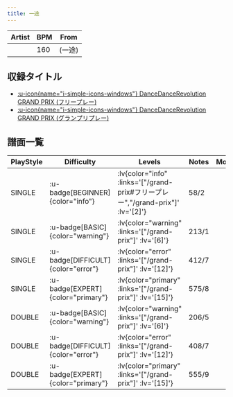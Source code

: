 ```yaml
---
title: 一途
---
```


|Artist|BPM|From|
|------|---|----|
||160|(一途)|

## 収録タイトル

- [ :u-icon{name="i-simple-icons-windows"} DanceDanceRevolution GRAND PRIX (フリープレー)](/grand-prix#フリープレー)
- [ :u-icon{name="i-simple-icons-windows"} DanceDanceRevolution GRAND PRIX (グランプリプレー)](/grand-prix)

## 譜面一覧

|PlayStyle|Difficulty|Levels|Notes|Movie|
|---------|----------|------|-----|-----|
|SINGLE| :u-badge[BEGINNER]{color="info"} | :lv{color="info" :links='["/grand-prix#フリープレー","/grand-prix"]' :lv='[2]'} |58/2||
|SINGLE| :u-badge[BASIC]{color="warning"} | :lv{color="warning" :links='["/grand-prix"]' :lv='[6]'} |213/1||
|SINGLE| :u-badge[DIFFICULT]{color="error"} | :lv{color="error" :links='["/grand-prix"]' :lv='[12]'} |412/7||
|SINGLE| :u-badge[EXPERT]{color="primary"} | :lv{color="primary" :links='["/grand-prix"]' :lv='[15]'} |575/8||
|DOUBLE| :u-badge[BASIC]{color="warning"} | :lv{color="warning" :links='["/grand-prix"]' :lv='[6]'} |206/5||
|DOUBLE| :u-badge[DIFFICULT]{color="error"} | :lv{color="error" :links='["/grand-prix"]' :lv='[12]'} |408/7||
|DOUBLE| :u-badge[EXPERT]{color="primary"} | :lv{color="primary" :links='["/grand-prix"]' :lv='[15]'} |555/9||
